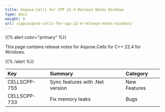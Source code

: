 ```yaml
---
title: Aspose.Cells for CPP 22.4 Release Notes Windows
type: docs
weight: 9
url: /cpp/aspose-cells-for-cpp-22-4-release-notes-windows/
---
```


{{% alert color="primary" %}}

This page contains release notes for Aspose.Cells for C++ 22.4 for Windows.

{{% /alert %}}

|**Key**|**Summary**|**Category**|
| :- | :- | :- |
|CELLSCPP-755|Sync features with .Net version |New Features|
|CELLSCPP-733|Fix memory leaks |Bugs|